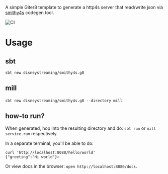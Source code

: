 A simple Giter8 template to generate a http4s server that read/write json via [smithy4s](https://github.com/disneystreaming/smithy4s) codegen tool.

![CI](https://github.com/disneystreaming/smithy4s.g8/actions/workflows/ci.yml/badge.svg)

# Usage

## sbt

`sbt new disneystreaming/smithy4s.g8`

## mill

`sbt new disneystreaming/smithy4s.g8 --directory mill`.

## how-to run?

When generated, hop into the resulting directory and do: `sbt run` or `mill service.run` respectively.

In a separate terminal, you'll be able to do:

```
curl 'http://localhost:8080/hello/world'
{"greeting":"Hi world"}⏎
```

Or view docs in the browser: `open http://localhost:8080/docs`.
